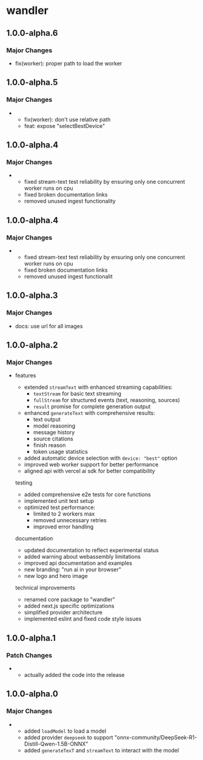 # wandler

## 1.0.0-alpha.6

### Major Changes

- fix(worker): proper path to load the worker

## 1.0.0-alpha.5

### Major Changes

- - fix(worker): don't use relative path
  - feat: expose "selectBestDevice"

## 1.0.0-alpha.4

### Major Changes

- - fixed stream-text test reliability by ensuring only one concurrent worker runs on cpu
  - fixed broken documentation links
  - removed unused ingest functionality

## 1.0.0-alpha.4

### Major Changes

- - fixed stream-text test reliability by ensuring only one concurrent worker runs on cpu
  - fixed broken documentation links
  - removed unused ingest functionalit

## 1.0.0-alpha.3

### Major Changes

- docs: use url for all images

## 1.0.0-alpha.2

### Major Changes

- features

  - extended `streamText` with enhanced streaming capabilities:
    - `textStream` for basic text streaming
    - `fullStream` for structured events (text, reasoning, sources)
    - `result` promise for complete generation output
  - enhanced `generateText` with comprehensive results:
    - text output
    - model reasoning
    - message history
    - source citations
    - finish reason
    - token usage statistics
  - added automatic device selection with `device: "best"` option
  - improved web worker support for better performance
  - aligned api with vercel ai sdk for better compatibility

  testing

  - added comprehensive e2e tests for core functions
  - implemented unit test setup
  - optimized test performance:
    - limited to 2 workers max
    - removed unnecessary retries
    - improved error handling

  documentation

  - updated documentation to reflect experimental status
  - added warning about webassembly limitations
  - improved api documentation and examples
  - new branding: "run ai in your browser"
  - new logo and hero image

  technical improvements

  - renamed core package to "wandler"
  - added next.js specific optimizations
  - simplified provider architecture
  - implemented eslint and fixed code style issues

## 1.0.0-alpha.1

### Patch Changes

- - actually added the code into the release

## 1.0.0-alpha.0

### Major Changes

- - added `loadModel` to load a model
  - added provider `deepseek` to support "onnx-community/DeepSeek-R1-Distill-Qwen-1.5B-ONNX"
  - added `generateTexT` and `streamText` to interact with the model

